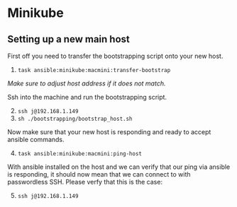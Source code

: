 # Minikube

## Setting up a new main host

First off you need to transfer the bootstrapping script onto your new host.

1. `task ansible:minikube:macmini:transfer-bootstrap`

*Make sure to adjust host address if it does not match.*

Ssh into the machine and run the bootstrapping script.

2. `ssh j@192.168.1.149`
3. `sh ./bootstrapping/bootstrap_host.sh`

Now make sure that your new host is responding and ready to accept ansible commands.

4. `task ansible:minikube:macmini:ping-host`

With ansible installed on the host and we can verify that our ping via ansible is responding, it should now mean that we can connect to with passwordless SSH.
Please verfy that this is the case:

5. `ssh j@192.168.1.149`
